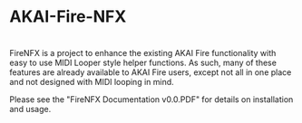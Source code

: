 # AKAI-Fire-NFX
#
FireNFX is a project to enhance the existing AKAI Fire functionality with easy to use MIDI Looper style helper functions. As such, many of these features are already available to AKAI Fire users, except not all in one place and not designed with MIDI looping in mind.

Please see the "FireNFX Documentation v0.0.PDF" for details on installation and usage.
